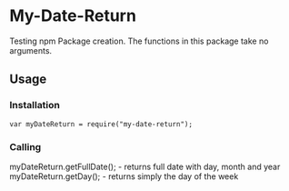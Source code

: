 # My-Date-Return
Testing npm Package creation.
The functions in this package take no arguments.

## Usage
### Installation
```
var myDateReturn = require("my-date-return");
``` 
### Calling
myDateReturn.getFullDate(); - returns full date with day, month and year\
myDateReturn.getDay(); - returns simply the day of the week

